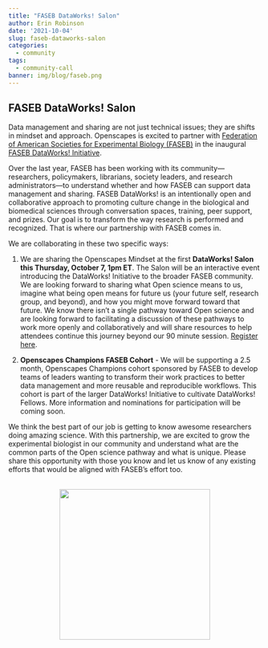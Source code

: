 ```yaml
---
title: "FASEB DataWorks! Salon"
author: Erin Robinson
date: '2021-10-04'
slug: faseb-dataworks-salon
categories:
  - community
tags:
  - community-call
banner: img/blog/faseb.png
---
```


## FASEB DataWorks! Salon

Data management and sharing are not just technical issues; they are shifts in mindset and approach. Openscapes is excited to partner with [Federation of American Societies for Experimental Biology (FASEB)](https://www.faseb.org/) in the inaugural [FASEB DataWorks! Initiative](https://www.faseb.org/Science-Policy-and-Advocacy/Communicating-Science/Promoting-Data-Sharing-and-Reuse-Announcing-FASEBs-New-DataWorks-Initiative?utm_source=iContact&utm_medium=email&utm_campaign=faseb-office-of-public-affairs&utm_content=The+Washington+Update_09.16.2021). 

Over the last year, FASEB has been working with its community—researchers, policymakers, librarians, society leaders, and research administrators—to understand whether and how FASEB can support data management and sharing. FASEB DataWorks! is an intentionally open and collaborative approach to promoting culture change in the biological and biomedical sciences through conversation spaces, training, peer support, and prizes. Our goal is to transform the way research is performed and recognized. That is where our partnership with FASEB comes in. 

We are collaborating in these two specific ways:  

1. We are sharing the Openscapes Mindset at the first **DataWorks! Salon this Thursday, October 7, 1pm ET**. The Salon will be an interactive event introducing the DataWorks! Initiative to the broader FASEB community. We are looking forward to sharing what Open science means to us, imagine what being open means for future us (your future self, research group, and beyond), and how you might move forward toward that future. We know there isn’t a single pathway toward Open science and are looking forward to facilitating a discussion of these pathways to work more openly and collaboratively and will share resources to help attendees continue this journey beyond our 90 minute session.  [Register here](https://zoom.us/meeting/register/tJMscO6trjsrEtXnAumLngDhotvEG-NvNyaS).

2. **Openscapes Champions FASEB Cohort** - We will be supporting a 2.5 month, Openscapes Champions cohort sponsored by FASEB to develop teams of leaders wanting to transform their work practices to better data management and more reusable and reproducible workflows. This cohort is part of the larger DataWorks! Initiative to cultivate DataWorks! Fellows. More information and nominations for participation will be coming soon.

We think the best part of our job is getting to know awesome researchers doing amazing science. With this partnership, we are excited to grow the experimental biologist in our community and understand what are the common parts of the Open science pathway and what is unique. Please share this opportunity with those you know and let us know of any existing efforts that would be aligned with FASEB’s effort too. 

<br>
<center>
  <a> <img src="/img/blog/faseb.png" width="300px"></a>
</center>
<br>

